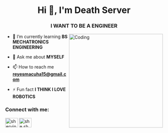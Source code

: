 <h1 align="center">Hi 👋, I'm Death Server</h1>
<h3 align="center">I WANT TO BE A ENGINEER</h3>
<img align="right" alt="Coding" width="300" src="https://i.pinimg.com/originals/e4/26/70/e426702edf874b181aced1e2fa5c6cde.gif">

- 🌱 I’m currently learning **BS MECHATRONICS ENGINEERING**

- 💬 Ask me about **MYSELF**

- 📫 How to reach me **reyesmacuha15@gmail.com**

- ⚡ Fun fact **I THINK I LOVE ROBOTICS**

<h3 align="left">Connect with me:</h3>
<p align="left">
<a href="https://fb.com/shervin reyes" target="blank"><img align="center" src="https://raw.githubusercontent.com/rahuldkjain/github-profile-readme-generator/master/src/images/icons/Social/facebook.svg" alt="shervin reyes" height="30" width="40" /></a>
<a href="https://instagram.com/she.she0823" target="blank"><img align="center" src="https://raw.githubusercontent.com/rahuldkjain/github-profile-readme-generator/master/src/images/icons/Social/instagram.svg" alt="she.she0823" height="30" width="40" /></a>
</p>


